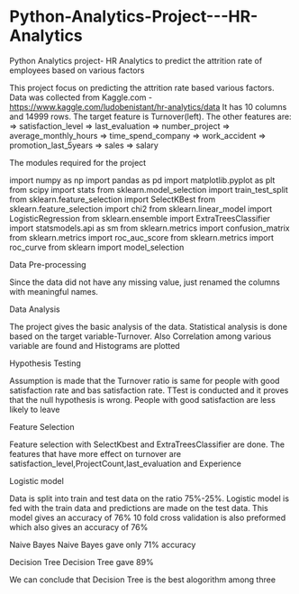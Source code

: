 # Python-Analytics-Project---HR-Analytics
Python Analytics project- HR Analytics to predict the attrition rate of employees based on various factors

This project focus on predicting the attrition rate based various factors.
Data was collected from Kaggle.com - https://www.kaggle.com/ludobenistant/hr-analytics/data
It has 10 columns and 14999 rows. The target feature is Turnover(left). The other features are:
=> satisfaction_level
=> last_evaluation
=> number_project
=> average_monthly_hours
=> time_spend_company
=> work_accident
=> promotion_last_5years
=> sales
=> salary

The modules required for the project

import numpy as np
import pandas as pd
import matplotlib.pyplot as plt
from scipy import stats
from sklearn.model_selection import train_test_split
from sklearn.feature_selection import SelectKBest
from sklearn.feature_selection import chi2
from sklearn.linear_model import LogisticRegression
from sklearn.ensemble import ExtraTreesClassifier
import statsmodels.api as sm
from sklearn.metrics import confusion_matrix
from sklearn.metrics import roc_auc_score
from sklearn.metrics import roc_curve
from sklearn import model_selection

Data Pre-processing

Since the data did not have any missing value, just renamed the columns with meaningful names.

Data Analysis

The project gives the basic analysis of the data. Statistical analysis is done based on the target variable-Turnover. Also Correlation among various variable are found
and Histograms are plotted

Hypothesis Testing

Assumption is made that the Turnover ratio is same for people with good satisfaction rate and bas satisfaction rate.
TTest is conducted and it proves that the null hypothesis is wrong. People with good satisfaction are less likely to leave

Feature Selection

Feature selection with SelectKbest and ExtraTreesClassifier are done. The features that have more effect on turnover are
satisfaction_level,ProjectCount,last_evaluation and Experience

Logistic model

Data is split into train and test data on the ratio 75%-25%. Logistic model is fed with the train data and predictions are made on the test data. This model gives an accuracy of 76%
10 fold cross validation is also preformed which also gives an accuracy of 76%

Naive Bayes
Naive Bayes gave only 71% accuracy

Decision Tree
Decision Tree gave 89%

We can conclude that Decision Tree is the best alogorithm among three